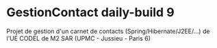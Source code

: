 # GestionContact daily-build 9

Projet de gestion d'un carnet de contacts (Spring/Hibernate/J2EE/...) de l'UE CODEL de M2 SAR (UPMC - Jussieu - Paris 6)

